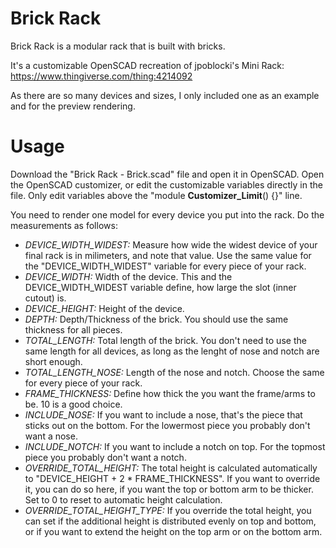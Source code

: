 # Brick Rack

Brick Rack is a modular rack that is built with bricks.

It's a customizable OpenSCAD recreation of
jpoblocki's Mini Rack: https://www.thingiverse.com/thing:4214092

As there are so many devices and sizes, I only included one as an example and for the preview rendering.


# Usage

Download the "Brick Rack - Brick.scad" file and open it in OpenSCAD. Open the OpenSCAD customizer, or edit the customizable variables directly in the file. Only edit variables above the "module __Customizer_Limit__() {}" line.

You need to render one model for every device you put into the rack. Do the measurements as follows:

- *DEVICE_WIDTH_WIDEST:* Measure how wide the widest device of your final rack is in milimeters, and note that value. Use the same value for the "DEVICE_WIDTH_WIDEST" variable for every piece of your rack.
- *DEVICE_WIDTH:* Width of the device. This and the DEVICE_WIDTH_WIDEST variable define, how large the slot (inner cutout) is.
- *DEVICE_HEIGHT:* Height of the device.
- *DEPTH:* Depth/Thickness of the brick. You should use the same thickness for all pieces.
- *TOTAL_LENGTH:* Total length of the brick. You don't need to use the same length for all devices, as long as the lenght of nose and notch are short enough.
- *TOTAL_LENGTH_NOSE:* Length of the nose and notch. Choose the same for every piece of your rack.
- *FRAME_THICKNESS:* Define how thick the you want the frame/arms to be. 10 is a good choice.
- *INCLUDE_NOSE:* If you want to include a nose, that's the piece that sticks out on the bottom. For the lowermost piece you probably don't want a nose.
- *INCLUDE_NOTCH:* If you want to include a notch on top. For the topmost piece you probably don't want a notch.
- *OVERRIDE_TOTAL_HEIGHT:* The total height is calculated automatically to "DEVICE_HEIGHT + 2 * FRAME_THICKNESS". If you want to override it, you can do so here, if you want the top or bottom arm to be thicker. Set to 0 to reset to automatic height calculation.
- *OVERRIDE_TOTAL_HEIGHT_TYPE:* If you override the total height, you can set if the additional height is distributed evenly on top and bottom, or if you want to extend the height on the top arm or on the bottom arm.
